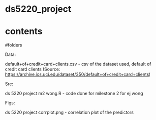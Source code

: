 # ds5220_project

# contents

#folders

Data:

default+of+credit+card+clients.csv - csv of the dataset used, default of credit card clients (Source: https://archive.ics.uci.edu/dataset/350/default+of+credit+card+clients)

Src:

ds 5220 project m2 wong.R - code done for milestone 2 for ej wong

Figs:

ds 5220 project corrplot.png - correlation plot of the predictors
